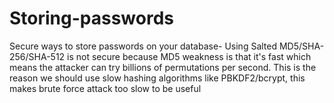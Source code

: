 # Storing-passwords
Secure ways to store passwords on your database-
Using Salted MD5/SHA-256/SHA-512 is not secure because MD5 weakness is that it's fast which means the attacker can try billions of permutations per second.
This is the reason we should use slow hashing algorithms like PBKDF2/bcrypt, this makes brute force attack too slow to be useful
